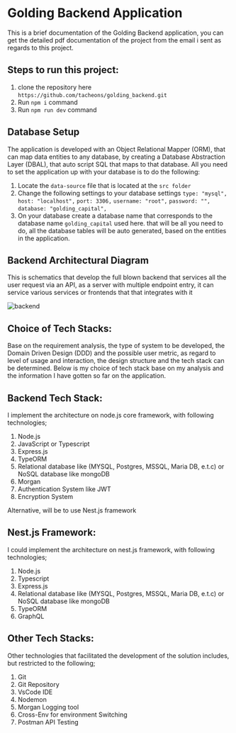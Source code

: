 # Golding Backend Application

This is a brief documentation of the Golding Backend application, you can get the detailed pdf documentation of the project from the email i sent as regards to this project.

## Steps to run this project:

1. clone the repository here `https://github.com/tacheons/golding_backend.git`
2. Run `npm i` command
3. Run `npm run dev` command

## Database Setup

The application is developed with an Object Relational Mapper (ORM), that can map data entities to any database, by creating a Database Abstraction Layer (DBAL), that auto script SQL that maps to that database.
All you need to set the application up with your database is to do the following:

1. Locate the `data-source` file that is located at the `src folder`
2. Change the following settings to your database settings
   `type: "mysql",`
   `host: "localhost",`
   `port: 3306,`
   `username: "root",`
   `password: "",`
   `database: "golding_capital",`
3. On your database create a database name that corresponds to the database name `golding_capital` used here. that will be all you need to do, all the database tables will be auto generated, based on the entities in the application.

## Backend Architectural Diagram

This is schematics that develop the full blown backend that services all the user request via an API, as a server with multiple endpoint entry, it can service various services or frontends that that integrates with it

![backend](https://github.com/user-attachments/assets/0a8910ea-8638-4d2d-a0c7-67f39da18af1)

## Choice of Tech Stacks:


Base on the requirement analysis, the type of system to be developed, the Domain Driven Design (DDD) and the possible user metric, as regard to level of usage and interaction, the design structure and the tech stack can be determined.
Below is my choice of tech stack base on my analysis and the information I have gotten so far on the application.

## Backend Tech Stack:

I implement the architecture on node.js core framework, with following technologies;

1. Node.js
2. JavaScript or Typescript
3. Express.js
4. TypeORM
5. Relational database like (MYSQL, Postgres, MSSQL, Maria DB, e.t.c) or NoSQL database like mongoDB
6. Morgan
7. Authentication System like JWT
8. Encryption System

Alternative, will be to use Nest.js framework

## Nest.js Framework:

I could implement the architecture on nest.js framework, with following technologies;

1. Node.js
2. Typescript
3. Express.js
4. Relational database like (MYSQL, Postgres, MSSQL, Maria DB, e.t.c) or NoSQL database like mongoDB
5. TypeORM
6. GraphQL

## Other Tech Stacks:

Other technologies that facilitated the development of the solution includes, but restricted to the following;

1. Git
2. Git Repository
3. VsCode IDE
4. Nodemon
5. Morgan Logging tool
6. Cross-Env for environment Switching
7. Postman API Testing
